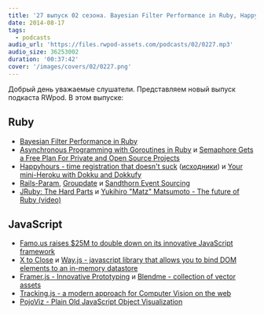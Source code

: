 ```yaml
---
title: '27 выпуск 02 сезона. Bayesian Filter Performance in Ruby, Happyhours, Rails-Param, Famo.us, X to Close, Tracking.js и прочее'
date: 2014-08-17
tags:
  - podcasts
audio_url: 'https://files.rwpod-assets.com/podcasts/02/0227.mp3'
audio_size: 36253002
duration: '00:37:42'
cover: '/images/covers/02/0227.png'
---
```


Добрый день уважаемые слушатели. Представляем новый выпуск подкаста RWpod. В этом выпуске:

## Ruby

- [Bayesian Filter Performance in Ruby](http://rurounijones.github.io/blog/2014/08/11/bayesian-filter-performance-in-ruby/)
- [Asynchronous Programming with Goroutines in Ruby](http://sndrs.ca/2014/08/12/asynchronous-programming-with-goroutines-in-ruby/) и [Semaphore Gets a Free Plan For Private and Open Source Projects](https://semaphoreapp.com/blog/2014/08/14/semaphore-gets-free.html)
- [Happyhours - time registration that doesn't suck](https://happyhours.io/) ([исходники](https://github.com/DefactoSoftware/Hours/)) и [Your mini-Heroku with Dokku and Dokkufy](http://cristianobetta.com/blog/2014/08/05/your-mini-heroku-with-dokku-and-dokkufy/)
- [Rails-Param](https://github.com/nicolasblanco/rails_param), [Groupdate](https://github.com/ankane/groupdate) и [Sandthorn Event Sourcing](https://github.com/Sandthorn/sandthorn)
- [JRuby: The Hard Parts](https://speakerdeck.com/headius/jruby-the-hard-parts) и [Yukihiro "Matz" Matsumoto - The future of Ruby (video)](https://www.youtube.com/watch?v=CPoZJoHtuZ8)

## JavaScript

- [Famo.us raises $25M to double down on its innovative JavaScript framework](http://venturebeat.com/2014/08/13/famo-us-raises-25m-to-double-down-on-javascript-app-development-framework/)
- [X to Close](https://medium.com/re-form/x-to-close-417936dfc0dc) и [Way.js - javascript library that allows you to bind DOM elements to an in-memory datastore](http://gwendall.github.io/way/)
- [Framer.js - Innovative Prototyping](http://framerjs.com/) и [Blendme - collection of vector assets](http://blendme.in/)
- [Tracking.js - a modern approach for Computer Vision on the web](http://trackingjs.com/)
- [PojoViz - Plain Old JavaScript Object Visualization](http://maurizzzio.github.io/PojoViz/public/vulcanize.html#readme)
